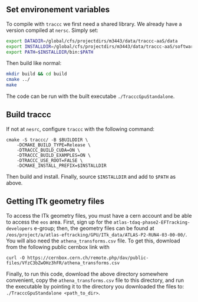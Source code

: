 ## Set environement variables

To compile with `traccc` we first need a shared library. We already have a version compiled at `nersc`. Simply set:

```bash
export DATADIR=/global/cfs/projectdirs/m3443/data/traccc-aaS/data
export INSTALLDIR=/global/cfs/projectdirs/m3443/data/traccc-aaS/software/dev/install
export PATH=$INSTALLDIR/bin:$PATH
```

Then build like normal:

```bash
mkdir build && cd build
cmake ../
make
```

The code can be run with the built executabe `./TracccGpuStandalone`. 

## Build traccc

If not at `nesrc`, configure `traccc` with the following command:

```
cmake -S traccc/ -B $BUILDDIR \
    -DCMAKE_BUILD_TYPE=Release \
    -DTRACCC_BUILD_CUDA=ON \
    -DTRACCC_BUILD_EXAMPLES=ON \
    -DTRACCC_USE_ROOT=FALSE \
    -DCMAKE_INSTALL_PREFIX=$INSTALLDIR
```

Then build and install. Finally, source `$INSTALLDIR` and add to `$PATH` as above. 

## Getting ITk geometry files

To access the ITk geometry files, you must have a cern account and be able to access the `eos` area. First, sign up for the `atlas-tdaq-phase2-EFTracking-developers` e-group; then, the geometry files can be found at `/eos/project/a/atlas-eftracking/GPU/ITk_data/ATLAS-P2-RUN4-03-00-00/`. You will also need the `athena_transforms.csv` file. To get this, download from the following public cernbox link with

```
curl -O https://cernbox.cern.ch/remote.php/dav/public-files/VfzC3bZwOHz3hFR/athena_transforms.csv
```

Finally, to run this code, download the above directory somewhere convenient, copy the `athena_transforms.csv` file to this directory, and run the executable by pointing it to the directory you downloaded the files to: `./TracccGpuStandalone <path_to_dir>`. 